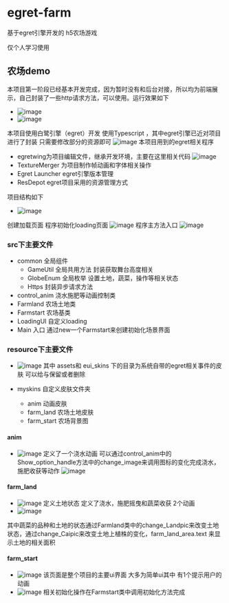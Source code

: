 # egret-farm
基于egret引擎开发的 h5农场游戏

仅个人学习使用

## 农场demo
本项目第一阶段已经基本开发完成，因为暂时没有和后台对接，所以均为前端展示，自己封装了一些http请求方法，可以使用。运行效果如下


- ![image](https://github.com/czkm/egret-farm/blob/master/imgloader/img1.png)
- ![image](https://github.com/czkm/egret-farm/blob/master/imgloader/img2.png)

本项目使用白鹭引擎（egret）开发 使用Typescript ，其中egret引擎已近对项目进行了封装 只需要修改部分的资源即可
![image](https://github.com/czkm/egret-farm/blob/master/imgloader/img3.png)
本项目用到的egret相关程序 
- egretwing为项目编辑文件，继承开发环境，主要在这里相关代码
![image](https://github.com/czkm/egret-farm/blob/master/imgloader/img4.png)
- TextureMerger 为项目制作帧动画和字体相关操作
- Egret Launcher egret引擎版本管理
- ResDepot egret项目采用的资源管理方式

项目结构如下
- ![image](https://github.com/czkm/egret-farm/blob/master/imgloader/img5.png)


创建加载页面  程序初始化loading页面
![image](https://github.com/czkm/egret-farm/blob/master/imgloader/img6.png)
程序主方法入口
![image](https://github.com/czkm/egret-farm/blob/master/imgloader/img7.png)
### src下主要文件
- common 全局组件
	- GameUtil 全局共用方法 封装获取舞台高度相关
	- GlobeEnum 全局枚举 设置土地，蔬菜，操作等相关状态
	- Https 封装异步请求方法
- control_anim 浇水施肥等动画控制类
- Farmland 农场土地类
- Farmstart 农场基类 
- LoadingUI 自定义loading
- Main 入口 通过new一个Farmstart来创建初始化场景界面


### resource下主要文件
- ![image](https://github.com/czkm/egret-farm/blob/master/imgloader/img8.png)
其中 assets和 eui_skins 下的目录为系统自带的egret相关事件的皮肤 可以给与保留或者删除

- myskins 自定义皮肤文件夹
	- anim 动画皮肤
	- farm_land 农场土地皮肤
	- farm_start 农场背景图


#### anim
- ![image](https://github.com/czkm/egret-farm/blob/master/imgloader/img9.png)
定义了一个浇水动画 
可以通过control_anim中的Show_option_handle方法中的change_image来调用图标的变化完成浇水，施肥收获等动作
![image](https://github.com/czkm/egret-farm/blob/master/imgloader/img10.png)

#### farm_land 
- ![image](https://github.com/czkm/egret-farm/blob/master/imgloader/img11.png)
定义土地状态 定义了浇水，施肥摇曳和蔬菜收获 2个动画
- ![image](https://github.com/czkm/egret-farm/blob/master/imgloader/img12.png)

其中蔬菜的品种和土地的状态通过Farmland类中的change_Landpic来改变土地状态，通过change_Caipic来改变土地上植株的变化，farm_land_area.text 来显示土地的相关面积
 
#### farm_start 
- ![image](https://github.com/czkm/egret-farm/blob/master/imgloader/img13.png)
该页面是整个项目的主要ui界面  大多为简单ui其中  有1个提示用户的动画
- ![image](https://github.com/czkm/egret-farm/blob/master/imgloader/img14.png)
相关初始化操作在Farmstart类中调用初始化方法完成

